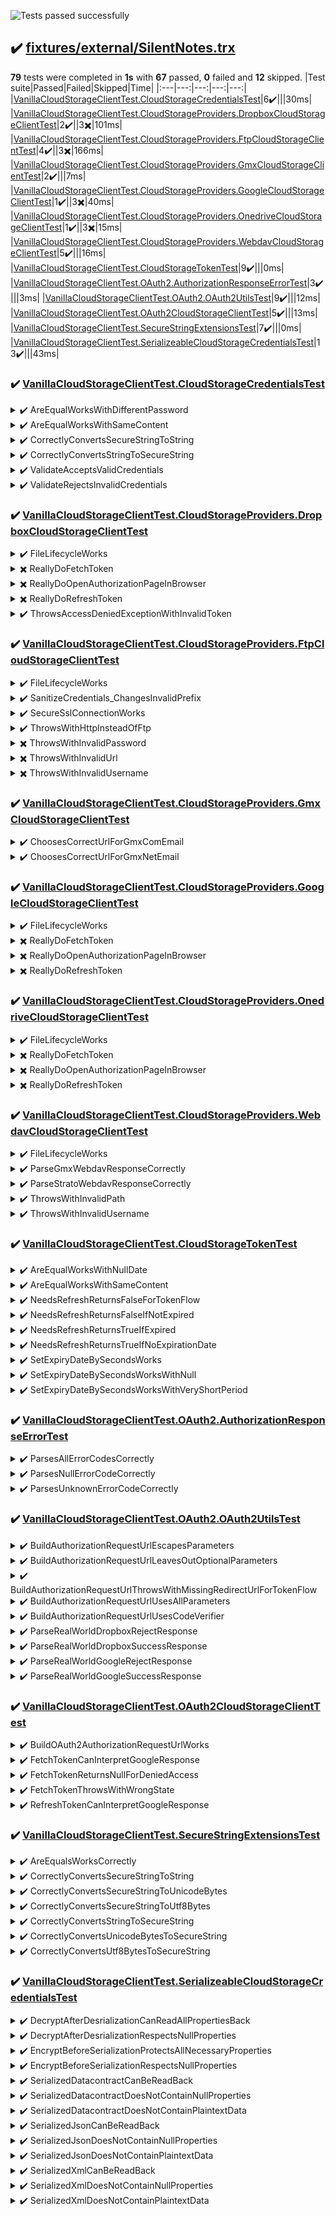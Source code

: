 ![Tests passed successfully](https://img.shields.io/badge/tests-67%20passed%2C%2012%20skipped-success)
## ✔️ <a id="user-content-r0" href="#r0">fixtures/external/SilentNotes.trx</a>
**79** tests were completed in **1s** with **67** passed, **0** failed and **12** skipped.
|Test suite|Passed|Failed|Skipped|Time|
|:---|---:|---:|---:|---:|
|[VanillaCloudStorageClientTest.CloudStorageCredentialsTest](#r0s0)|6✔️|||30ms|
|[VanillaCloudStorageClientTest.CloudStorageProviders.DropboxCloudStorageClientTest](#r0s1)|2✔️||3✖️|101ms|
|[VanillaCloudStorageClientTest.CloudStorageProviders.FtpCloudStorageClientTest](#r0s2)|4✔️||3✖️|166ms|
|[VanillaCloudStorageClientTest.CloudStorageProviders.GmxCloudStorageClientTest](#r0s3)|2✔️|||7ms|
|[VanillaCloudStorageClientTest.CloudStorageProviders.GoogleCloudStorageClientTest](#r0s4)|1✔️||3✖️|40ms|
|[VanillaCloudStorageClientTest.CloudStorageProviders.OnedriveCloudStorageClientTest](#r0s5)|1✔️||3✖️|15ms|
|[VanillaCloudStorageClientTest.CloudStorageProviders.WebdavCloudStorageClientTest](#r0s6)|5✔️|||16ms|
|[VanillaCloudStorageClientTest.CloudStorageTokenTest](#r0s7)|9✔️|||0ms|
|[VanillaCloudStorageClientTest.OAuth2.AuthorizationResponseErrorTest](#r0s8)|3✔️|||3ms|
|[VanillaCloudStorageClientTest.OAuth2.OAuth2UtilsTest](#r0s9)|9✔️|||12ms|
|[VanillaCloudStorageClientTest.OAuth2CloudStorageClientTest](#r0s10)|5✔️|||13ms|
|[VanillaCloudStorageClientTest.SecureStringExtensionsTest](#r0s11)|7✔️|||0ms|
|[VanillaCloudStorageClientTest.SerializeableCloudStorageCredentialsTest](#r0s12)|13✔️|||43ms|
### ✔️ <a id="user-content-r0s0" href="#r0s0">VanillaCloudStorageClientTest.CloudStorageCredentialsTest</a>
<details><summary>✔️ AreEqualWorksWithDifferentPassword</summary>
</details>
<details><summary>✔️ AreEqualWorksWithSameContent</summary>
</details>
<details><summary>✔️ CorrectlyConvertsSecureStringToString</summary>
</details>
<details><summary>✔️ CorrectlyConvertsStringToSecureString</summary>
</details>
<details><summary>✔️ ValidateAcceptsValidCredentials</summary>
</details>
<details><summary>✔️ ValidateRejectsInvalidCredentials</summary>
</details>


### ✔️ <a id="user-content-r0s1" href="#r0s1">VanillaCloudStorageClientTest.CloudStorageProviders.DropboxCloudStorageClientTest</a>
<details><summary>✔️ FileLifecycleWorks</summary>
</details>
<details><summary>✖️ ReallyDoFetchToken</summary>
</details>
<details><summary>✖️ ReallyDoOpenAuthorizationPageInBrowser</summary>
</details>
<details><summary>✖️ ReallyDoRefreshToken</summary>
</details>
<details><summary>✔️ ThrowsAccessDeniedExceptionWithInvalidToken</summary>
</details>


### ✔️ <a id="user-content-r0s2" href="#r0s2">VanillaCloudStorageClientTest.CloudStorageProviders.FtpCloudStorageClientTest</a>
<details><summary>✔️ FileLifecycleWorks</summary>
</details>
<details><summary>✔️ SanitizeCredentials_ChangesInvalidPrefix</summary>
</details>
<details><summary>✔️ SecureSslConnectionWorks</summary>
</details>
<details><summary>✔️ ThrowsWithHttpInsteadOfFtp</summary>
</details>
<details><summary>✖️ ThrowsWithInvalidPassword</summary>
</details>
<details><summary>✖️ ThrowsWithInvalidUrl</summary>
</details>
<details><summary>✖️ ThrowsWithInvalidUsername</summary>
</details>


### ✔️ <a id="user-content-r0s3" href="#r0s3">VanillaCloudStorageClientTest.CloudStorageProviders.GmxCloudStorageClientTest</a>
<details><summary>✔️ ChoosesCorrectUrlForGmxComEmail</summary>
</details>
<details><summary>✔️ ChoosesCorrectUrlForGmxNetEmail</summary>
</details>


### ✔️ <a id="user-content-r0s4" href="#r0s4">VanillaCloudStorageClientTest.CloudStorageProviders.GoogleCloudStorageClientTest</a>
<details><summary>✔️ FileLifecycleWorks</summary>
</details>
<details><summary>✖️ ReallyDoFetchToken</summary>
</details>
<details><summary>✖️ ReallyDoOpenAuthorizationPageInBrowser</summary>
</details>
<details><summary>✖️ ReallyDoRefreshToken</summary>
</details>


### ✔️ <a id="user-content-r0s5" href="#r0s5">VanillaCloudStorageClientTest.CloudStorageProviders.OnedriveCloudStorageClientTest</a>
<details><summary>✔️ FileLifecycleWorks</summary>
</details>
<details><summary>✖️ ReallyDoFetchToken</summary>
</details>
<details><summary>✖️ ReallyDoOpenAuthorizationPageInBrowser</summary>
</details>
<details><summary>✖️ ReallyDoRefreshToken</summary>
</details>


### ✔️ <a id="user-content-r0s6" href="#r0s6">VanillaCloudStorageClientTest.CloudStorageProviders.WebdavCloudStorageClientTest</a>
<details><summary>✔️ FileLifecycleWorks</summary>
</details>
<details><summary>✔️ ParseGmxWebdavResponseCorrectly</summary>
</details>
<details><summary>✔️ ParseStratoWebdavResponseCorrectly</summary>
</details>
<details><summary>✔️ ThrowsWithInvalidPath</summary>
</details>
<details><summary>✔️ ThrowsWithInvalidUsername</summary>
</details>


### ✔️ <a id="user-content-r0s7" href="#r0s7">VanillaCloudStorageClientTest.CloudStorageTokenTest</a>
<details><summary>✔️ AreEqualWorksWithNullDate</summary>
</details>
<details><summary>✔️ AreEqualWorksWithSameContent</summary>
</details>
<details><summary>✔️ NeedsRefreshReturnsFalseForTokenFlow</summary>
</details>
<details><summary>✔️ NeedsRefreshReturnsFalseIfNotExpired</summary>
</details>
<details><summary>✔️ NeedsRefreshReturnsTrueIfExpired</summary>
</details>
<details><summary>✔️ NeedsRefreshReturnsTrueIfNoExpirationDate</summary>
</details>
<details><summary>✔️ SetExpiryDateBySecondsWorks</summary>
</details>
<details><summary>✔️ SetExpiryDateBySecondsWorksWithNull</summary>
</details>
<details><summary>✔️ SetExpiryDateBySecondsWorksWithVeryShortPeriod</summary>
</details>


### ✔️ <a id="user-content-r0s8" href="#r0s8">VanillaCloudStorageClientTest.OAuth2.AuthorizationResponseErrorTest</a>
<details><summary>✔️ ParsesAllErrorCodesCorrectly</summary>
</details>
<details><summary>✔️ ParsesNullErrorCodeCorrectly</summary>
</details>
<details><summary>✔️ ParsesUnknownErrorCodeCorrectly</summary>
</details>


### ✔️ <a id="user-content-r0s9" href="#r0s9">VanillaCloudStorageClientTest.OAuth2.OAuth2UtilsTest</a>
<details><summary>✔️ BuildAuthorizationRequestUrlEscapesParameters</summary>
</details>
<details><summary>✔️ BuildAuthorizationRequestUrlLeavesOutOptionalParameters</summary>
</details>
<details><summary>✔️ BuildAuthorizationRequestUrlThrowsWithMissingRedirectUrlForTokenFlow</summary>
</details>
<details><summary>✔️ BuildAuthorizationRequestUrlUsesAllParameters</summary>
</details>
<details><summary>✔️ BuildAuthorizationRequestUrlUsesCodeVerifier</summary>
</details>
<details><summary>✔️ ParseRealWorldDropboxRejectResponse</summary>
</details>
<details><summary>✔️ ParseRealWorldDropboxSuccessResponse</summary>
</details>
<details><summary>✔️ ParseRealWorldGoogleRejectResponse</summary>
</details>
<details><summary>✔️ ParseRealWorldGoogleSuccessResponse</summary>
</details>


### ✔️ <a id="user-content-r0s10" href="#r0s10">VanillaCloudStorageClientTest.OAuth2CloudStorageClientTest</a>
<details><summary>✔️ BuildOAuth2AuthorizationRequestUrlWorks</summary>
</details>
<details><summary>✔️ FetchTokenCanInterpretGoogleResponse</summary>
</details>
<details><summary>✔️ FetchTokenReturnsNullForDeniedAccess</summary>
</details>
<details><summary>✔️ FetchTokenThrowsWithWrongState</summary>
</details>
<details><summary>✔️ RefreshTokenCanInterpretGoogleResponse</summary>
</details>


### ✔️ <a id="user-content-r0s11" href="#r0s11">VanillaCloudStorageClientTest.SecureStringExtensionsTest</a>
<details><summary>✔️ AreEqualsWorksCorrectly</summary>
</details>
<details><summary>✔️ CorrectlyConvertsSecureStringToString</summary>
</details>
<details><summary>✔️ CorrectlyConvertsSecureStringToUnicodeBytes</summary>
</details>
<details><summary>✔️ CorrectlyConvertsSecureStringToUtf8Bytes</summary>
</details>
<details><summary>✔️ CorrectlyConvertsStringToSecureString</summary>
</details>
<details><summary>✔️ CorrectlyConvertsUnicodeBytesToSecureString</summary>
</details>
<details><summary>✔️ CorrectlyConvertsUtf8BytesToSecureString</summary>
</details>


### ✔️ <a id="user-content-r0s12" href="#r0s12">VanillaCloudStorageClientTest.SerializeableCloudStorageCredentialsTest</a>
<details><summary>✔️ DecryptAfterDesrializationCanReadAllPropertiesBack</summary>
</details>
<details><summary>✔️ DecryptAfterDesrializationRespectsNullProperties</summary>
</details>
<details><summary>✔️ EncryptBeforeSerializationProtectsAllNecessaryProperties</summary>
</details>
<details><summary>✔️ EncryptBeforeSerializationRespectsNullProperties</summary>
</details>
<details><summary>✔️ SerializedDatacontractCanBeReadBack</summary>
</details>
<details><summary>✔️ SerializedDatacontractDoesNotContainNullProperties</summary>
</details>
<details><summary>✔️ SerializedDatacontractDoesNotContainPlaintextData</summary>
</details>
<details><summary>✔️ SerializedJsonCanBeReadBack</summary>
</details>
<details><summary>✔️ SerializedJsonDoesNotContainNullProperties</summary>
</details>
<details><summary>✔️ SerializedJsonDoesNotContainPlaintextData</summary>
</details>
<details><summary>✔️ SerializedXmlCanBeReadBack</summary>
</details>
<details><summary>✔️ SerializedXmlDoesNotContainNullProperties</summary>
</details>
<details><summary>✔️ SerializedXmlDoesNotContainPlaintextData</summary>
</details>


